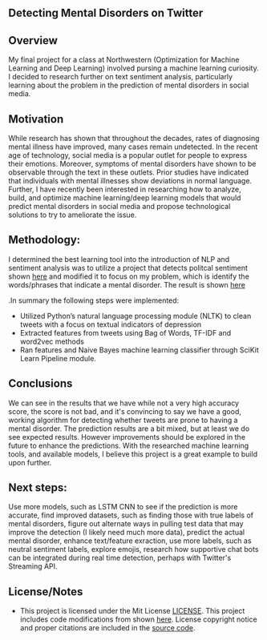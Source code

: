 ## Detecting Mental Disorders on Twitter

## Overview

My final project for a class at Northwestern (Optimization for Machine Learning and Deep Learning) involved pursing a machine learning curiosity.  I decided to research further on text sentiment analysis, particularly learning about the problem in the prediction of mental disorders in social media. 

## Motivation
While research has shown that throughout the decades, rates of diagnosing mental illness have improved, many cases remain undetected.  In the recent age of technology, social media is a popular outlet for people to express their emotions. Moreover, symptoms of mental disorders have shown to be observable through the text in these outlets. Prior studies have indicated that individuals with mental illnesses show deviations in normal language.   Further, I have recently been interested in researching how to analyze, build, and optimize  machine learning/deep learning models that would predict mental disorders in social media and propose technological solutions to try to ameliorate the issue.

## Methodology: 
I determined the best learning tool into the introduction of NLP and sentiment analysis was to utilize a project that detects politcal sentiment shown [here](https://github.com/RonKG/Machine-Learning-Projects-2/tree/master/3.%20NLP_twitter_sentiment_analysis) and modified it to focus on my problem, which is identify the words/phrases that indicate a mental disorder. The result is shown [here](https://github.com/vnoelifant/twitter_detect_depression/blob/master/Twitter_Mental_Disorder_Detection.ipynb)

.In summary the following steps were implemented:

  * Utilized Python’s natural language processing module (NLTK) to clean tweets with a focus on textual indicators of depression
  * Extracted features from tweets using Bag of Words, TF-IDF and word2vec methods
  * Ran features and Naive Bayes machine learning classifier through SciKit Learn Pipeline module. 

## Conclusions
We can see in the results that we have while not a very high accuracy score, the score is not bad, and it's convincing to say we have a good, working algorithm for detecting whether tweets are prone to having a mental disorder. The prediction results are a bit mixed, but at least we do see expected results. However improvements should be explored in the future to enhance the predictions. With the researched machine learning tools, and available models, I believe this project is a great example to build upon further.

## Next steps:
Use more models, such as LSTM CNN to see if the prediction is more accurate, find improved datasets, such as finding those with true labels of mental disorders, figure out alternate ways in pulling test data that may improve the detection (I likely need much more data), predict the actual mental disorder, enhance text/feature exraction, use more labels, such as neutral sentiment labels, explore emojis, research how supportive chat bots can be integrated during real time detection, perhaps with Twitter's Streaming API.

## License/Notes
 * This project is licensed under the Mit License [LICENSE](https://github.com/vnoelifant/twitter_detect_depression/blob/master/LICENSE). This project includes code modifications from shown [here](https://github.com/RonKG/Machine-Learning-Projects-2/tree/master/3.%20NLP_twitter_sentiment_analysis). License copyright notice and proper citations are included in the [source code](http://localhost:8888/notebooks/twitter_detect_depression/Twitter_Mental_Disorder_Detection.ipynb). 
